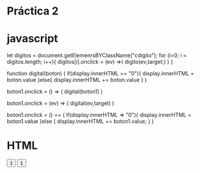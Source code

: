 # Práctica 2

#  javascript

let digitos = document.getElemenrsBYClassName("cdigito");
for (i=0; i = digitos.length; i++){
    digitos[i].onclick = (ev) =>(
        digito(ev,target;)
      )
}






function digital(boton)
(
  if(display.innerHTML == "0"){
      display.innerHTML = boton.value
  }else{
      display.innerHTML += boton.value
  }
)

boton1.onclick = () => (
    digital(boton1)
  )

boton1.onclick = (ev) => (
    digital(ev,target)
  )


boton1.onclick = () == (
    if(display.innerHTML => "0"){
      display.innerHTML = boton1.value
    }else {
      display.innerHTML += boton1.value;
    }
  )


#  HTML
<button class= "cdigito" value = "1">1</button>
<button id= "cdigito" value = "1">1</button>
